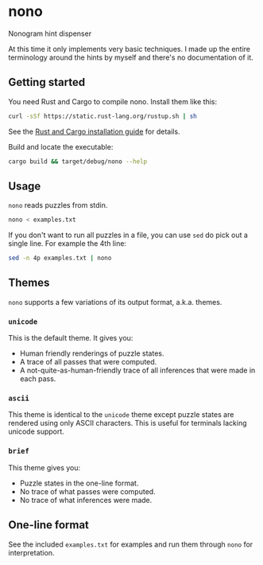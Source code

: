 # nono
Nonogram hint dispenser

At this time it only implements very basic techniques.
I made up the entire terminology around the hints by myself and there's no documentation of it.


## Getting started

You need Rust and Cargo to compile nono. Install them like this:
```sh
curl -sSf https://static.rust-lang.org/rustup.sh | sh
```
See the [Rust and Cargo installation guide] for details.

Build and locate the executable:

```sh
cargo build && target/debug/nono --help
```


## Usage

`nono` reads puzzles from stdin.

```sh
nono < examples.txt
```

If you don't want to run all puzzles in a file, you can use `sed` do pick out a single line.
For example the 4th line:

```sh
sed -n 4p examples.txt | nono
```

## Themes

`nono` supports a few variations of its output format, a.k.a. themes.

### `unicode`

This is the default theme.
It gives you:
 * Human friendly renderings of puzzle states.
 * A trace of all passes that were computed.
 * A not-quite-as-human-friendly trace of all inferences that were made in each pass.

### `ascii`

This theme is identical to the `unicode` theme except puzzle states are rendered using only ASCII characters.
This is useful for terminals lacking unicode support.

### `brief`

This theme gives you:
 * Puzzle states in the one-line format.
 * No trace of what passes were computed.
 * No trace of what inferences were made.


## One-line format

See the included `examples.txt` for examples and run them through `nono` for interpretation.

[Rust and Cargo installation guide]: https://doc.rust-lang.org/cargo/getting-started/installation.html

